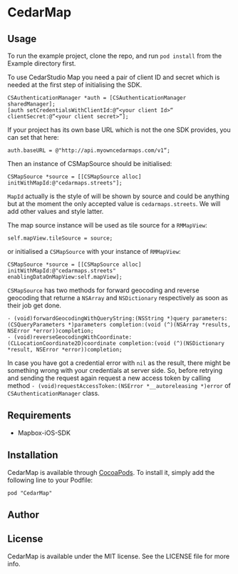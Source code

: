 # CedarMap

## Usage

To run the example project, clone the repo, and run `pod install` from the Example directory first.

To use CedarStudio Map you need a pair of client ID and secret which is needed at the first step of initialising the SDK.

	CSAuthenticationManager *auth = [CSAuthenticationManager sharedManager];
	[auth setCredentialsWithClientId:@“<your client Id>“ clientSecret:@“<your client secret>”];

If your project has its own base URL which is not the one SDK provides, you can set that here:

	auth.baseURL = @"http://api.myowncedarmaps.com/v1“;

Then an instance of CSMapSource should be initialised:

	CSMapSource *source = [[CSMapSource alloc] initWithMapId:@"cedarmaps.streets"];

``MapId`` actually is the style of will be shown by source and could be anything but at the moment the only accepted value is ``cedarmaps.streets``. We will add other values and style latter.


The map source instance will be used as tile source for a ``RMMapView``:
	
	self.mapView.tileSource = source;

or initialised a ``CSMapSource`` with your instance of ``RMMapView``:

	CSMapSource *source = [[CSMapSource alloc] initWithMapId:@"cedarmaps.streets" enablingDataOnMapView:self.mapView];

``CSMapSource`` has two methods for forward geocoding and reverse geocoding that returne a ``NSArray`` and ``NSDictionary`` respectively as soon as their job get done.

	- (void)forwardGeocodingWithQueryString:(NSString *)query parameters:(CSQueryParameters *)parameters completion:(void (^)(NSArray *results, NSError *error))completion;
	- (void)reverseGeocodingWithCoordinate:(CLLocationCoordinate2D)coordinate completion:(void (^)(NSDictionary *result, NSError *error))completion;

In case you have got a credential error with ``nil`` as the result, there might be something wrong with your credentials at server side. So, before retrying and sending the request again request a new access token by calling method ``- (void)requestAccessToken:(NSError *__autoreleasing *)error`` of ``CSAuthenticationManager`` class.

## Requirements

- Mapbox-iOS-SDK 

## Installation

CedarMap is available through [CocoaPods](http://cocoapods.org). To install
it, simply add the following line to your Podfile:

    pod "CedarMap"

## Author

## License

CedarMap is available under the MIT license. See the LICENSE file for more info.

